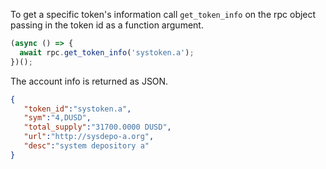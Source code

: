 To get a specific token's information call `get_token_info` on the rpc object passing in the token id as a function argument.
```javascript
(async () => {
  await rpc.get_token_info('systoken.a');
})();
```

The account info is returned as JSON.
```json
{
   "token_id":"systoken.a",
   "sym":"4,DUSD",
   "total_supply":"31700.0000 DUSD",
   "url":"http://sysdepo-a.org",
   "desc":"system depository a"
}
```